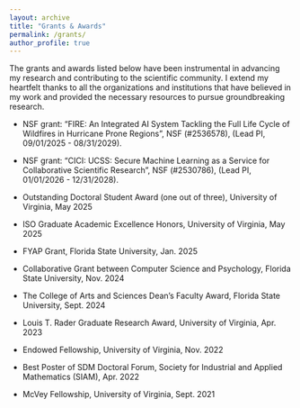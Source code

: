```yaml
---
layout: archive
title: "Grants & Awards"
permalink: /grants/
author_profile: true
---
```


The grants and awards listed below have been instrumental in advancing my research and contributing to the scientific community. I extend my heartfelt thanks to all the organizations and institutions that have believed in my work and provided the necessary resources to pursue groundbreaking research.

* NSF grant: “FIRE: An Integrated AI System Tackling the Full Life Cycle of Wildfires in Hurricane Prone Regions”, NSF (#2536578), (Lead PI, 09/01/2025 - 08/31/2029).

* NSF grant: “CICI: UCSS: Secure Machine Learning as a Service for Collaborative Scientific Research”, NSF (#2530786), (Lead PI, 01/01/2026 - 12/31/2028).

* Outstanding Doctoral Student Award (one out of three), University of Virginia, May 2025

* ISO Graduate Academic Excellence Honors, University of Virginia, May 2025

* FYAP Grant, Florida State University, Jan. 2025

* Collaborative Grant between Computer Science and Psychology, Florida State University, Nov. 2024

* The College of Arts and Sciences Dean’s Faculty Award, Florida State University, Sept. 2024

* Louis T. Rader Graduate Research Award, University of Virginia, Apr. 2023

* Endowed Fellowship, University of Virginia, Nov. 2022

* Best Poster of SDM Doctoral Forum, Society for Industrial and Applied Mathematics (SIAM), Apr. 2022

* McVey Fellowship, University of Virginia, Sept. 2021
